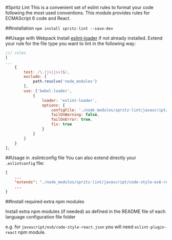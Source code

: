 #Spritz Lint
This is a convenient set of eslint rules to format your code following the most used conventions. This module provides rules for ECMAScript 6 code and React.  

##Installation
`npm install spritz-lint --save-dev`

##Usage with Webpack
Install [eslint-loader](https://github.com/webpack-contrib/eslint-loader) if not already installed.
Extend your rule for the file type you want to lint in the following way:

```javascript
/// rules
[
...
    {
        test: /\.(js|jsx)$/,
        exclude: [
            path.resolve('node_modules')
        ],
        use: ['babel-loader',
            {
                loader: 'eslint-loader',
                options: {
                    configFile: './node_modules/spritz-lint/javascript/code-style-es6-react.js',
                    failOnWarning: false,
                    failOnError: true,
                    fix: true
                }
            }
        ]
    }
];

```

##Usage in .eslintconfig file
You can also extend directly your `.eslintconfig` file:
```json
{
    ...
    "extends": "./node_modules/spritz-lint/javascript/code-style-es6-react.js"
    ...
}
```

##Install required extra npm modules

Install extra npm modules (if needed) as defined in the README file of each language configuration file folder 

e.g. for `javascript/es6/code-style-react.json` you will need `eslint-plugin-react` npm module.
